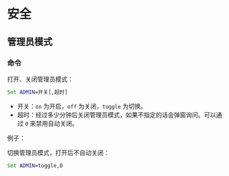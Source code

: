 # 安全
## 管理员模式
### 命令
打开、关闭管理员模式：

```cmd
Set ADMIN=开关[,超时]
```
- 开关：`on` 为开启，`off` 为关闭，`toggle` 为切换。
- 超时：经过多少分钟后关闭管理员模式，如果不指定的话会弹窗询问。可以通过 `0` 来禁用自动关闭。

例子：

切换管理员模式，打开后不自动关闭：
```cmd
Set ADMIN=toggle,0
```